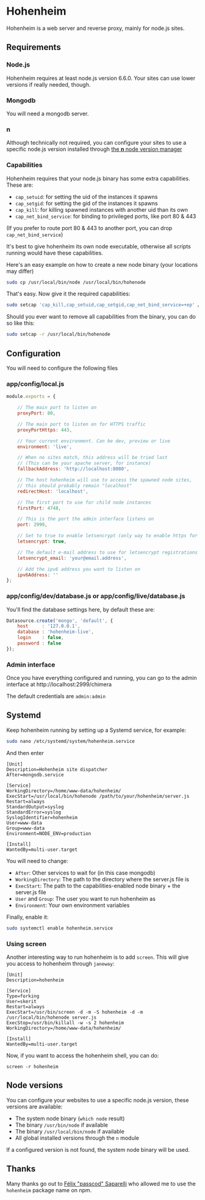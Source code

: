 # Hohenheim

Hohenheim is a web server and reverse proxy, mainly for node.js sites.

## Requirements

### Node.js

Hohenheim requires at least node.js version 6.6.0. Your sites can use lower versions if really needed, though.

### Mongodb

You will need a mongodb server.

### n

Although technically not required, you can configure your sites to use a specific node.js version installed through [the **n** node version manager](https://github.com/tj/n)

### Capabilities

Hohenheim requires that your node.js binary has some extra capabilities. These are:

* `cap_setuid`: for setting the uid of the instances it spawns
* `cap_setgid`: for setting the gid of the instances it spawns
* `cap_kill`: for killing spawned instances with another uid than its own
* `cap_net_bind_service`: for binding to privileged ports, like port 80 & 443

(If you prefer to route port 80 & 443 to another port, you can drop `cap_net_bind_service`)

It's best to give hohenheim its own node executable, otherwise all scripts running would have these capabilities.

Here's an easy example on how to create a new node binary (your locations may differ)

```bash
sudo cp /usr/local/bin/node /usr/local/bin/hohenode
```

That's easy. Now give it the required capabilities:

```bash
sudo setcap 'cap_kill,cap_setuid,cap_setgid,cap_net_bind_service=+ep' /usr/local/bin/hohenode
```

Should you ever want to remove all capabilities from the binary, you can do so like this:

```bash
sudo setcap -r /usr/local/bin/hohenode
```

## Configuration

You will need to configure the following files

### app/config/local.js

```javascript
module.exports = {

    // The main port to listen on
    proxyPort: 80,

    // The main port to listen on for HTTPS traffic
    proxyPortHttps: 443,

    // Your current environment. Can be dev, preview or live
    environment: 'live',

    // When no sites match, this address will be tried last
    // (This can be your apache server, for instance)
    fallbackAddress: 'http://localhost:8080',

    // The host hohenheim will use to access the spawned node sites,
    // this should probably remain "localhost"
    redirectHost: 'localhost',

    // The first port to use for child node instances
    firstPort: 4748,

    // This is the port the admin interface listens on
    port: 2999,

    // Set to true to enable letsencrypt (only way to enable https for now)
    letsencrypt: true,

    // The default e-mail address to use for letsencrypt registrations
    letsencrypt_email: 'your@email.address',

    // Add the ipv6 address you want to listen on
    ipv6Address: ''
};
```

### app/config/dev/database.js or app/config/live/database.js

You'll find the database settings here, by default these are:

```javascript
Datasource.create('mongo', 'default', {
    host     : '127.0.0.1',
    database : 'hohenheim-live',
    login    : false,
    password : false
});
```

### Admin interface

Once you have everything configured and running, you can go to the admin interface at http://localhost:2999/chimera

The default credentials are `admin:admin`

## Systemd

Keep hohenheim running by setting up a Systemd service, for example:

```bash
sudo nano /etc/systemd/system/hohenheim.service
```

And then enter

```
[Unit]
Description=Hohenheim site dispatcher
After=mongodb.service

[Service]
WorkingDirectory=/home/www-data/hohenheim/
ExecStart=/usr/local/bin/hohenode /path/to/your/hohenheim/server.js
Restart=always
StandardOutput=syslog
StandardError=syslog
SyslogIdentifier=hohenheim
User=www-data
Group=www-data
Environment=NODE_ENV=production

[Install]
WantedBy=multi-user.target
```

You will need to change:

* `After`: Other services to wait for (in this case mongodb)
* `WorkingDirectory`: The path to the directory where the server.js file is
* `ExecStart`: The path to the capabilities-enabled node binary + the server.js file
* `User` and `Group`: The user you want to run hohenheim as
* `Environment`: Your own environment variables

Finally, enable it:

```bash
sudo systemctl enable hohenheim.service
```

### Using screen

Another interesting way to run hohenheim is to add `screen`. This will give you access to hohenheim through `janeway`:

```
[Unit]
Description=hohenheim

[Service]
Type=forking
User=skerit
Restart=always
ExecStart=/usr/bin/screen -d -m -S hohenheim -d -m /usr/local/bin/hohenode server.js
ExecStop=/usr/bin/killall -w -s 2 hohenheim
WorkingDirectory=/home/www-data/hohenheim/

[Install]
WantedBy=multi-user.target
```

Now, if you want to access the hohenheim shell, you can do:

```
screen -r hohenheim
```

## Node versions

You can configure your websites to use a specific node.js version, these versions are available:

* The system node binary (`which node` result)
* The binary `/usr/bin/node` if available
* The binary `/usr/local/bin/node` if available
* All global installed versions through the `n` module

If a configured version is not found, the system node binary will be used.

## Thanks

Many thanks go out to [Félix "passcod" Saparelli](https://github.com/passcod) who allowed me to use the `hohenheim` package name on npm.